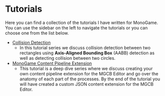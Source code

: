 # Tutorials
Here you can find a collection of the tutorials I have written for MonoGame.  You can use the sidebar on the left to navigate the tutorials or you can choose one from the list below.

- [Collision Detection](./collision-detection/01_introduction.md)
    - In this tutorial series we discuss collision detection between two rectangles using **Axis-Aligned Bounding Box** (AABB) detection as well as detecting collision between two circles.
- [MonoGame Content Pipeline Extension](./content-pipeline-extension/01_introduction.md)
    - This tutorial is a deep dive series where we discuss creating your own content pipeline extension for the MGCB Editor and go over the anatomy of each part of the processes.  By the end of the tutorial you will have created a custom JSON content extension for the MGCB Editor.
